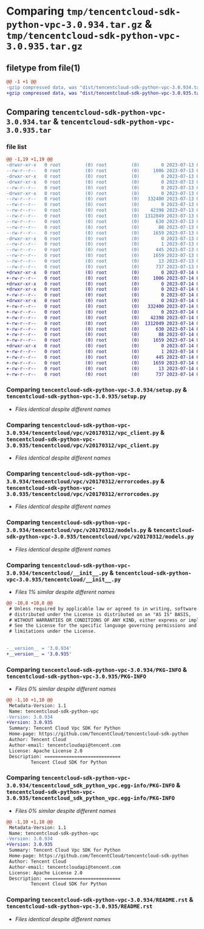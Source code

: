 # Comparing `tmp/tencentcloud-sdk-python-vpc-3.0.934.tar.gz` & `tmp/tencentcloud-sdk-python-vpc-3.0.935.tar.gz`

## filetype from file(1)

```diff
@@ -1 +1 @@
-gzip compressed data, was "dist/tencentcloud-sdk-python-vpc-3.0.934.tar", last modified: Thu Jul 13 00:37:54 2023, max compression
+gzip compressed data, was "dist/tencentcloud-sdk-python-vpc-3.0.935.tar", last modified: Fri Jul 14 00:45:42 2023, max compression
```

## Comparing `tencentcloud-sdk-python-vpc-3.0.934.tar` & `tencentcloud-sdk-python-vpc-3.0.935.tar`

### file list

```diff
@@ -1,19 +1,19 @@
-drwxr-xr-x   0 root         (0) root         (0)        0 2023-07-13 00:37:54.000000 tencentcloud-sdk-python-vpc-3.0.934/
--rw-r--r--   0 root         (0) root         (0)     1006 2023-07-13 00:37:54.000000 tencentcloud-sdk-python-vpc-3.0.934/setup.py
-drwxr-xr-x   0 root         (0) root         (0)        0 2023-07-13 00:37:54.000000 tencentcloud-sdk-python-vpc-3.0.934/tencentcloud/
-drwxr-xr-x   0 root         (0) root         (0)        0 2023-07-13 00:37:54.000000 tencentcloud-sdk-python-vpc-3.0.934/tencentcloud/vpc/
--rw-r--r--   0 root         (0) root         (0)        0 2023-07-13 00:37:54.000000 tencentcloud-sdk-python-vpc-3.0.934/tencentcloud/vpc/__init__.py
-drwxr-xr-x   0 root         (0) root         (0)        0 2023-07-13 00:37:54.000000 tencentcloud-sdk-python-vpc-3.0.934/tencentcloud/vpc/v20170312/
--rw-r--r--   0 root         (0) root         (0)   332400 2023-07-13 00:37:54.000000 tencentcloud-sdk-python-vpc-3.0.934/tencentcloud/vpc/v20170312/vpc_client.py
--rw-r--r--   0 root         (0) root         (0)        0 2023-07-13 00:37:54.000000 tencentcloud-sdk-python-vpc-3.0.934/tencentcloud/vpc/v20170312/__init__.py
--rw-r--r--   0 root         (0) root         (0)    42398 2023-07-13 00:37:54.000000 tencentcloud-sdk-python-vpc-3.0.934/tencentcloud/vpc/v20170312/errorcodes.py
--rw-r--r--   0 root         (0) root         (0)  1312049 2023-07-13 00:37:54.000000 tencentcloud-sdk-python-vpc-3.0.934/tencentcloud/vpc/v20170312/models.py
--rw-r--r--   0 root         (0) root         (0)      630 2023-07-13 00:37:54.000000 tencentcloud-sdk-python-vpc-3.0.934/tencentcloud/__init__.py
--rw-r--r--   0 root         (0) root         (0)       88 2023-07-13 00:37:54.000000 tencentcloud-sdk-python-vpc-3.0.934/setup.cfg
--rw-r--r--   0 root         (0) root         (0)     1659 2023-07-13 00:37:54.000000 tencentcloud-sdk-python-vpc-3.0.934/PKG-INFO
-drwxr-xr-x   0 root         (0) root         (0)        0 2023-07-13 00:37:54.000000 tencentcloud-sdk-python-vpc-3.0.934/tencentcloud_sdk_python_vpc.egg-info/
--rw-r--r--   0 root         (0) root         (0)        1 2023-07-13 00:37:54.000000 tencentcloud-sdk-python-vpc-3.0.934/tencentcloud_sdk_python_vpc.egg-info/dependency_links.txt
--rw-r--r--   0 root         (0) root         (0)      445 2023-07-13 00:37:54.000000 tencentcloud-sdk-python-vpc-3.0.934/tencentcloud_sdk_python_vpc.egg-info/SOURCES.txt
--rw-r--r--   0 root         (0) root         (0)     1659 2023-07-13 00:37:54.000000 tencentcloud-sdk-python-vpc-3.0.934/tencentcloud_sdk_python_vpc.egg-info/PKG-INFO
--rw-r--r--   0 root         (0) root         (0)       13 2023-07-13 00:37:54.000000 tencentcloud-sdk-python-vpc-3.0.934/tencentcloud_sdk_python_vpc.egg-info/top_level.txt
--rw-r--r--   0 root         (0) root         (0)      737 2023-07-13 00:37:54.000000 tencentcloud-sdk-python-vpc-3.0.934/README.rst
+drwxr-xr-x   0 root         (0) root         (0)        0 2023-07-14 00:45:42.000000 tencentcloud-sdk-python-vpc-3.0.935/
+-rw-r--r--   0 root         (0) root         (0)     1006 2023-07-14 00:45:41.000000 tencentcloud-sdk-python-vpc-3.0.935/setup.py
+drwxr-xr-x   0 root         (0) root         (0)        0 2023-07-14 00:45:42.000000 tencentcloud-sdk-python-vpc-3.0.935/tencentcloud/
+drwxr-xr-x   0 root         (0) root         (0)        0 2023-07-14 00:45:42.000000 tencentcloud-sdk-python-vpc-3.0.935/tencentcloud/vpc/
+-rw-r--r--   0 root         (0) root         (0)        0 2023-07-14 00:45:41.000000 tencentcloud-sdk-python-vpc-3.0.935/tencentcloud/vpc/__init__.py
+drwxr-xr-x   0 root         (0) root         (0)        0 2023-07-14 00:45:42.000000 tencentcloud-sdk-python-vpc-3.0.935/tencentcloud/vpc/v20170312/
+-rw-r--r--   0 root         (0) root         (0)   332400 2023-07-14 00:45:41.000000 tencentcloud-sdk-python-vpc-3.0.935/tencentcloud/vpc/v20170312/vpc_client.py
+-rw-r--r--   0 root         (0) root         (0)        0 2023-07-14 00:45:41.000000 tencentcloud-sdk-python-vpc-3.0.935/tencentcloud/vpc/v20170312/__init__.py
+-rw-r--r--   0 root         (0) root         (0)    42398 2023-07-14 00:45:41.000000 tencentcloud-sdk-python-vpc-3.0.935/tencentcloud/vpc/v20170312/errorcodes.py
+-rw-r--r--   0 root         (0) root         (0)  1312049 2023-07-14 00:45:41.000000 tencentcloud-sdk-python-vpc-3.0.935/tencentcloud/vpc/v20170312/models.py
+-rw-r--r--   0 root         (0) root         (0)      630 2023-07-14 00:45:41.000000 tencentcloud-sdk-python-vpc-3.0.935/tencentcloud/__init__.py
+-rw-r--r--   0 root         (0) root         (0)       88 2023-07-14 00:45:42.000000 tencentcloud-sdk-python-vpc-3.0.935/setup.cfg
+-rw-r--r--   0 root         (0) root         (0)     1659 2023-07-14 00:45:42.000000 tencentcloud-sdk-python-vpc-3.0.935/PKG-INFO
+drwxr-xr-x   0 root         (0) root         (0)        0 2023-07-14 00:45:42.000000 tencentcloud-sdk-python-vpc-3.0.935/tencentcloud_sdk_python_vpc.egg-info/
+-rw-r--r--   0 root         (0) root         (0)        1 2023-07-14 00:45:42.000000 tencentcloud-sdk-python-vpc-3.0.935/tencentcloud_sdk_python_vpc.egg-info/dependency_links.txt
+-rw-r--r--   0 root         (0) root         (0)      445 2023-07-14 00:45:42.000000 tencentcloud-sdk-python-vpc-3.0.935/tencentcloud_sdk_python_vpc.egg-info/SOURCES.txt
+-rw-r--r--   0 root         (0) root         (0)     1659 2023-07-14 00:45:42.000000 tencentcloud-sdk-python-vpc-3.0.935/tencentcloud_sdk_python_vpc.egg-info/PKG-INFO
+-rw-r--r--   0 root         (0) root         (0)       13 2023-07-14 00:45:42.000000 tencentcloud-sdk-python-vpc-3.0.935/tencentcloud_sdk_python_vpc.egg-info/top_level.txt
+-rw-r--r--   0 root         (0) root         (0)      737 2023-07-14 00:45:41.000000 tencentcloud-sdk-python-vpc-3.0.935/README.rst
```

### Comparing `tencentcloud-sdk-python-vpc-3.0.934/setup.py` & `tencentcloud-sdk-python-vpc-3.0.935/setup.py`

 * *Files identical despite different names*

### Comparing `tencentcloud-sdk-python-vpc-3.0.934/tencentcloud/vpc/v20170312/vpc_client.py` & `tencentcloud-sdk-python-vpc-3.0.935/tencentcloud/vpc/v20170312/vpc_client.py`

 * *Files identical despite different names*

### Comparing `tencentcloud-sdk-python-vpc-3.0.934/tencentcloud/vpc/v20170312/errorcodes.py` & `tencentcloud-sdk-python-vpc-3.0.935/tencentcloud/vpc/v20170312/errorcodes.py`

 * *Files identical despite different names*

### Comparing `tencentcloud-sdk-python-vpc-3.0.934/tencentcloud/vpc/v20170312/models.py` & `tencentcloud-sdk-python-vpc-3.0.935/tencentcloud/vpc/v20170312/models.py`

 * *Files identical despite different names*

### Comparing `tencentcloud-sdk-python-vpc-3.0.934/tencentcloud/__init__.py` & `tencentcloud-sdk-python-vpc-3.0.935/tencentcloud/__init__.py`

 * *Files 1% similar despite different names*

```diff
@@ -10,8 +10,8 @@
 # Unless required by applicable law or agreed to in writing, software
 # distributed under the License is distributed on an "AS IS" BASIS,
 # WITHOUT WARRANTIES OR CONDITIONS OF ANY KIND, either express or implied.
 # See the License for the specific language governing permissions and
 # limitations under the License.
 
 
-__version__ = '3.0.934'
+__version__ = '3.0.935'
```

### Comparing `tencentcloud-sdk-python-vpc-3.0.934/PKG-INFO` & `tencentcloud-sdk-python-vpc-3.0.935/PKG-INFO`

 * *Files 0% similar despite different names*

```diff
@@ -1,10 +1,10 @@
 Metadata-Version: 1.1
 Name: tencentcloud-sdk-python-vpc
-Version: 3.0.934
+Version: 3.0.935
 Summary: Tencent Cloud Vpc SDK for Python
 Home-page: https://github.com/TencentCloud/tencentcloud-sdk-python
 Author: Tencent Cloud
 Author-email: tencentcloudapi@tencent.com
 License: Apache License 2.0
 Description: ============================
         Tencent Cloud SDK for Python
```

### Comparing `tencentcloud-sdk-python-vpc-3.0.934/tencentcloud_sdk_python_vpc.egg-info/PKG-INFO` & `tencentcloud-sdk-python-vpc-3.0.935/tencentcloud_sdk_python_vpc.egg-info/PKG-INFO`

 * *Files 0% similar despite different names*

```diff
@@ -1,10 +1,10 @@
 Metadata-Version: 1.1
 Name: tencentcloud-sdk-python-vpc
-Version: 3.0.934
+Version: 3.0.935
 Summary: Tencent Cloud Vpc SDK for Python
 Home-page: https://github.com/TencentCloud/tencentcloud-sdk-python
 Author: Tencent Cloud
 Author-email: tencentcloudapi@tencent.com
 License: Apache License 2.0
 Description: ============================
         Tencent Cloud SDK for Python
```

### Comparing `tencentcloud-sdk-python-vpc-3.0.934/README.rst` & `tencentcloud-sdk-python-vpc-3.0.935/README.rst`

 * *Files identical despite different names*

